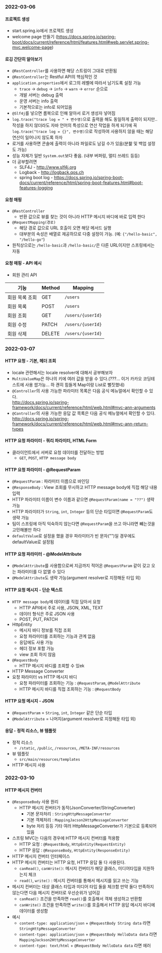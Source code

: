 ### 2022-03-06
#### 프로젝트 생성
- start.spring.io에서 프로젝트 생성
- welcome page 만들기 (https://docs.spring.io/spring-boot/docs/current/reference/html/features.html#web.servlet.spring-mvc.welcome-page)

#### 로깅 간단히 알아보기
- `@RestController`를 사용하면 해당 스트링이 그대로 반환됨
- `@RestController`는 Restful API의 핵심적인 것
- `application.properties`에서 로그의 레벨에 따라서 남기도록 설정 가능
  - `trace` -> `debug` -> `info` -> `warn` -> `error` 순으로
  - 개발 서버는 debug 출력
  - 운영 서버는 info 출력
  - 기본적으로는 info로 되어있음
- `@Slf4j`를 넣으면 롬복으로 인해 알아서 로거 생성자 넣어짐
- `log.trace("trace log = " + 변수명)`으로 출력을 해도 동일하게 출력이 되지만.. 작성을 하지 않더라도 자바 언어의 특성으로 연산 작업을 하게 되기에 꼭 `log.trace("trace log = {}", 변수명)`으로 작성하여 사용하지 않을 때는 해당 연산이 일어나지 않도록 하자
- 로거를 사용하면 콘솔에 출력이 아니라 파일로도 남길 수가 있음(분핢 및 백업 설정도 가능)
- 성능 자체가 일반 `System.out`보다 좋음. (내부 버퍼링, 멀티 쓰레드 등등)
- 더 공부할려면
  - SLF4J - http://www.slf4j.org
  - Logback - http://logback.qos.ch
  - spring boot log - https://docs.spring.io/spring-boot-docs/current/reference/html/spring-boot-features.html#boot-features-logging

#### 요청 매핑
- `@RestController`
  - 반환 값으로 뷰를 찾는 것이 아니라 HTTP 메시지 바디에 바로 입력 한다
- `@RequestMapping(경로)`
  - 해당 경로 값으로 URL 호출이 오면 해당 메서드 실행
  - 대부분의 속성은 배열로 제공하므로 다중 설정이 가능. (예: `{"/hello-basic", "/hello-go"`)
- 원칙상으로는 `/hello-basic`과 `/hello-basic/`은 다른 URL이지만 스프링에서는 자동

#### 요청 매핑 - API 예시
- 회원 관리 API

| 기능       | Method |Mapping|
|----------|--------|---|
| 회원 목록 조회 | GET    | `/users` |
| 회원 목록 | POST   | `/users` |
| 회원 조회 | GET    | `/users/{userId}` |
| 회원 수정 | PATCH  | `/users/{userId}` |
| 회원 삭제 | DELETE | `/users/{userId}` |

### 2022-03-07
#### HTTP 요청 - 기본, 헤더 조회
- locale 관련해서는 locale resolver에 대해서 공부해보자
- `MultiValueMap`은 하나의 키에 여러 값을 받을 수 있다.(???... 이거 카카오 코딩테스트에 사용 쌉가능... 하 괜히 힘들게 Map이랑 List로 뻘짓했네)
- `@Controller`의 사용 가능한 파라미터 목록은 다음 공식 메뉴얼에서 확인할 수 있다.  
    http://docs.spring.io/spring-framework/docs/current/reference/html/web.html#mvc-ann-arguments
- `@Controller`의 사용 가능한 응답 값 목록은 다음 공식 메뉴얼에서 확인할 수 있다.  
    http://docs.spring.io/spring-framework/docs/current/reference/html/web.html#mvc-ann-return-types

#### HTTP 요청 파라미터 - 쿼리 파라미터, HTML Form
- 클라이언트에서 서버로 요청 데이터를 전달하는 방법
  - `GET`, `POST`, `HTTP message body`

#### HTTP 요청 파라미터 - @RequestParam
- `@RequestParam` : 파라미터 이름으로 바인딩
- `@ResponseBody` : View 조회를 무시하고 HTTP message body에 직접 해당 내용 입력
- HTTP 파라미터 이름이 변수 이름과 같으면 `@RequestParam(name = "??")` 생략 가능
- HTTP 파라미터가 `String`, `int`, `Integer` 등의 단순 타입이면 `@RequestParam`도 생략 가능
- 팀이 스프링에 아직 익숙하지 않는다면 `@RequestParam`을 쓰고 아니라면 뺴는것을 고민해볼만 하다
- `defaultValue`로 설정을 했을 경우 파라미터가 빈 문자("")일 경우에도 defaultValue로 설정됨

#### HTTP 요청 파라미터 - @ModelAttribute
- `@ModelAttribute`를 사용함으로써 지금까지 적어온 `@RequestParam` 같이 갖고 오는 파라미터를 다 없앨 수 있다
- `@ModelAttribute`도 생략 가능(argument resolver로 지정해둔 타입 외)


#### HTTP 요청 메시지 - 단순 텍스트
- `HTTP message body`에 데이터를 직접 담아서 요청
  - HTTP API에서 주로 사용, JSON, XML, TEXT
  - 데이터 형식은 주로 JSON 사용
  - POST, PUT, PATCH
- HttpEntity
  - 메시지 바디 정보를 직접 조회
  - 요청 파라미터를 조회하는 기능과 관계 없음
  - 응답에도 사용 가능
  - 헤더 정보 포함 가능
  - view 조회 하지 않음
- `@RequestBody`
  - HTTP 메시지 바디를 조회할 수 있ek
- HTTP Message Converter
- 요청 파라미터 vs HTTP 메시지 바디
  - 요청 파라미터를 조회하는 기능 : `@RequestParam`, `@ModelAttribute`
  - HTTP 메시지 바디를 직접 조회하는 기능 : `@RequestBody`

#### HTTP 요청 메시지 - JSON
- `@RequestParam` = `String`, `int`, `Integer` 같은 단순 타입
- `@ModelAtrribute` = 나머지(argument resolver로 지정해둔 타입 외)

#### 응답 - 정적 리소스, 뷰 템플릿
- 정적 리소스
  - `/static`, `/public`, `/resources`, `/META-INF/resources`
- 뷰 템플릿
  - `src/main/resources/templates`
- HTTP 메시지 사용

### 2022-03-10

#### HTTP 메시지 컨버터
- `@ResponseBody` 사용 원리
  - HTTP 메시지 컨버터가 동작(JsonConverter/StringConverter)
    - 기본 문자처리 : `StringHttpMessageConverter`
    - 기본 객체처리 : `MappingJacson2HttpMessageConverter`
    - byte 처리 등등 기타 여러 HttpMessageConverter가 기본으로 등록되어 있음
- 스프링 MVC는 다음의 경우에 HTTP 메시지 컨버터를 적용함
  - HTTP 요청 : `@RequestBody`, `HttpEntity(RequestEntity)`
  - HTTP 응답 : `@ResponseBody`, `HttpEntity(ResponseEntity)`
- HTTP 메시지 컨버터 인터페이스
- HTTP 메시지 컨버터는 HTTP 요청, HTTP 응답 둘 다 사용된다.
  - `canRead()`, `canWrite()`: 메시지 컨버터가 해당 클래스, 미디어타입을 지원하는지 체크
  - `read()`, `write()` : 메시지 컨버터를 통해서 메시지를 읽고 쓰는 기능
- 메시지 컨버터는 대상 클래스 타입과 미디어 타입 둘을 체크함 만약 둘다 만족하지 않는다면 다음 메시지 컨버터로 우선순위가 넘어감
  - `canRead()` 조건을 만족하면 `read()`를 호출해서 객체 생성하고 반환함
  - `canWrite()` 조건을 만족하면 `write()`를 호출해서 HTTP 응답 메시지 바디에 데이터를 생성함
- 예시
  - `content-type: application/json` + `@RequestBody String data` 라면 `StringHttpMessageConverter`
  - `content-type: application/json` + `@RequestBody HelloData data` 라면 `MappingJackson2HttpMessageConverter`
  - `content-type: text/html` + `@RequestBody HelloData data` 라면 에러